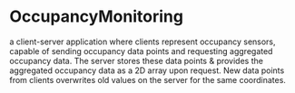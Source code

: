 # OccupancyMonitoring
a client-server application where clients represent occupancy sensors, capable of sending occupancy data points and requesting aggregated occupancy data. The server stores these data points &amp; provides the aggregated occupancy data as a 2D array upon request. New data points from clients overwrites old values on the server for the same coordinates.

